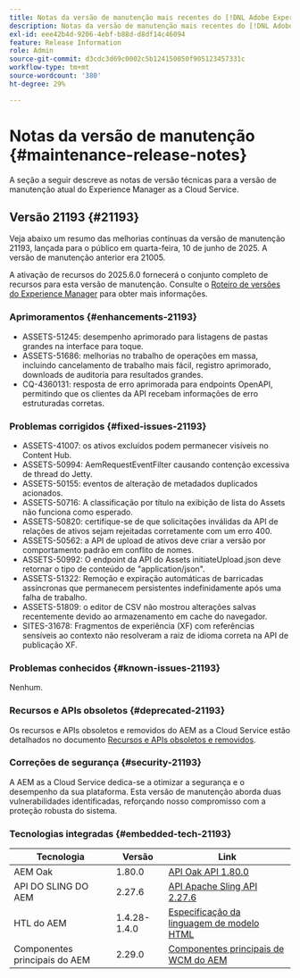 ```yaml
---
title: Notas da versão de manutenção mais recentes do [!DNL Adobe Experience Manager] as a Cloud Service.
description: Notas da versão de manutenção mais recentes do [!DNL Adobe Experience Manager] as a Cloud Service.
exl-id: eee42b4d-9206-4ebf-b88d-d8df14c46094
feature: Release Information
role: Admin
source-git-commit: d3cdc3d69c0002c5b124150050f905123457331c
workflow-type: tm+mt
source-wordcount: '380'
ht-degree: 29%

---
```



# Notas da versão de manutenção {#maintenance-release-notes}

A seção a seguir descreve as notas de versão técnicas para a versão de manutenção atual do Experience Manager as a Cloud Service.

## Versão 21193 {#21193}

Veja abaixo um resumo das melhorias contínuas da versão de manutenção 21193, lançada para o público em quarta-feira, 10 de junho de 2025. A versão de manutenção anterior era 21005.

A ativação de recursos do 2025.6.0 fornecerá o conjunto completo de recursos para esta versão de manutenção. Consulte o [Roteiro de versões do Experience Manager](https://experienceleague.adobe.com/pt-br/docs/experience-manager-release-information/aem-release-updates/update-releases-roadmap) para obter mais informações.

### Aprimoramentos {#enhancements-21193}

* ASSETS-51245: desempenho aprimorado para listagens de pastas grandes na interface para toque.
* ASSETS-51686: melhorias no trabalho de operações em massa, incluindo cancelamento de trabalho mais fácil, registro aprimorado, downloads de auditoria para resultados grandes.
* CQ-4360131: resposta de erro aprimorada para endpoints OpenAPI, permitindo que os clientes da API recebam informações de erro estruturadas corretas.

### Problemas corrigidos {#fixed-issues-21193}

* ASSETS-41007: os ativos excluídos podem permanecer visíveis no Content Hub.
* ASSETS-50994: AemRequestEventFilter causando contenção excessiva de thread do Jetty.
* ASSETS-50155: eventos de alteração de metadados duplicados acionados.
* ASSETS-50716: A classificação por título na exibição de lista do Assets não funciona como esperado.
* ASSETS-50820: certifique-se de que solicitações inválidas da API de relações de ativos sejam rejeitadas corretamente com um erro 400.
* ASSETS-50562: a API de upload de ativos deve criar a versão por comportamento padrão em conflito de nomes.
* ASSETS-50992: O endpoint da API do Assets initiateUpload.json deve retornar o tipo de conteúdo de &quot;application/json&quot;.
* ASSETS-51322: Remoção e expiração automáticas de barricadas assíncronas que permanecem persistentes indefinidamente após uma falha de trabalho.
* ASSETS-51809: o editor de CSV não mostrou alterações salvas recentemente devido ao armazenamento em cache do navegador.
* SITES-31678: Fragmentos de experiência (XF) com referências sensíveis ao contexto não resolveram a raiz de idioma correta na API de publicação XF.


### Problemas conhecidos {#known-issues-21193}

Nenhum.

### Recursos e APIs obsoletos {#deprecated-21193}

Os recursos e APIs obsoletos e removidos do AEM as a Cloud Service estão detalhados no documento [Recursos e APIs obsoletos e removidos](/help/release-notes/deprecated-removed-features.md).

### Correções de segurança {#security-21193}

A AEM as a Cloud Service dedica-se a otimizar a segurança e o desempenho da sua plataforma. Esta versão de manutenção aborda duas vulnerabilidades identificadas, reforçando nosso compromisso com a proteção robusta do sistema.

### Tecnologias integradas {#embedded-tech-21193}

| Tecnologia | Versão | Link |
|---|---|---|
| AEM Oak | 1.80.0 | [API Oak API 1.80.0](https://www.javadoc.io/doc/org.apache.jackrabbit/oak-api/1.80.0/index.html) |
| API DO SLING DO AEM | 2.27.6 | [API Apache Sling API 2.27.6](https://www.javadoc.io/doc/org.apache.sling/org.apache.sling.api/latest/index.html) |
| HTL do AEM | 1.4.28-1.4.0 | [Especificação da linguagem de modelo HTML](https://github.com/adobe/htl-spec) |
| Componentes principais do AEM | 2.29.0 | [Componentes principais de WCM do AEM](https://github.com/adobe/aem-core-wcm-components) |
